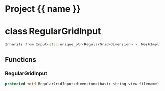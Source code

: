 <script setup>
import {useRoute} from 'vitepress'
const {path} = useRoute()
const tokens = path.split('/')
const words = tokens[2].split('-');
for (let i = 0; i < words.length; i++) {
    words[i] = words[i].charAt(0).toUpperCase() + words[i].slice(1);
    words[i] = words[i].replace('geode', 'Geode')
}
const name = words.join('-');
</script>
# Project {{ name }}

# class RegularGridInput


```cpp
Inherits from Input<std::unique_ptr<RegularGrid<dimension> >, MeshImpl>
```



## Functions

### RegularGridInput

```cpp
protected void RegularGridInput<dimension>(basic_string_view filename)
```




